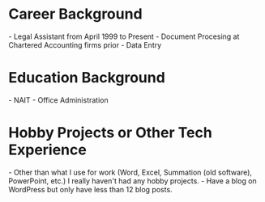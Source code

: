<h1>Career Background</h1>
- Legal Assistant from April 1999 to Present
- Document Procesing at Chartered Accounting firms prior
- Data Entry

<h1>Education Background</h1>
- NAIT - Office Administration

<h1>Hobby Projects or Other Tech Experience</h1>
- Other than what I use for work (Word, Excel, Summation (old software), PowerPoint, etc.) I really haven't had any hobby projects.
- Have a blog on WordPress but only have less than 12 blog posts.

